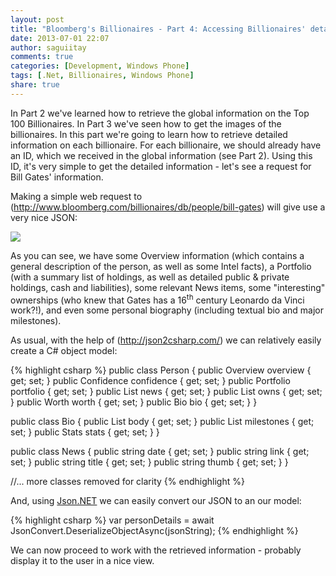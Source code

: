 ```yaml
---
layout: post
title: "Bloomberg's Billionaires - Part 4: Accessing Billionaires' details data"
date: 2013-07-01 22:07
author: saguiitay
comments: true
categories: [Development, Windows Phone]
tags: [.Net, Billionaires, Windows Phone]
share: true
---
```

In Part 2 we've learned how to retrieve the global information on the Top 100 Billionaires. In Part 3 we've seen how to get the images of the billionaires.
In this part we're going to learn how to retrieve detailed information on each billionaire. For each billionaire, we should already have an ID,
which we received in the global information (see Part 2). Using this ID, it's very simple to get the detailed information - let's see a request
for Bill Gates' information.

Making a simple web request to (http://www.bloomberg.com/billionaires/db/people/bill-gates) will give use a very nice JSON:

![]({{site.url}}/images/070113_2009_bloombergsb1.png)

As you can see, we have some Overview information (which contains a general description of the person, as well as some Intel facts),
a Portfolio (with a summary list of holdings, as well as detailed public & private holdings, cash and liabilities), some relevant News
items, some "interesting" ownerships (who knew that Gates has a 16<sup>th</sup> century Leonardo da Vinci work?!), and even some
personal biography (including textual bio and major milestones).

As usual, with the help of (http://json2csharp.com/) we can relatively easily create a C# object model: 

{% highlight csharp %}
public class Person
{
	public Overview overview { get; set; }
	public Confidence confidence { get; set; }
	public Portfolio portfolio { get; set; }
	public List<News> news { get; set; }
	public List<Own> owns { get; set; }
	public Worth worth { get; set; }
	public Bio bio { get; set; }
}

public class Bio
{
	public List<string> body { get; set; }
	public List<Milestone> milestones { get; set; }
	public Stats stats { get; set; }
}

public class News
{
	public string date { get; set; }
	public string link { get; set; }
	public string title { get; set; }
	public string thumb { get; set; }
}

//... more classes removed for clarity
{% endhighlight %}

And, using [Json.NET](http://james.newtonking.com/projects/json-net.aspx) we can easily convert our JSON to an our model:

{% highlight csharp %}
var personDetails = await JsonConvert.DeserializeObjectAsync<Person>(jsonString);
{% endhighlight %}

We can now proceed to work with the retrieved information - probably display it to the user in a nice view.